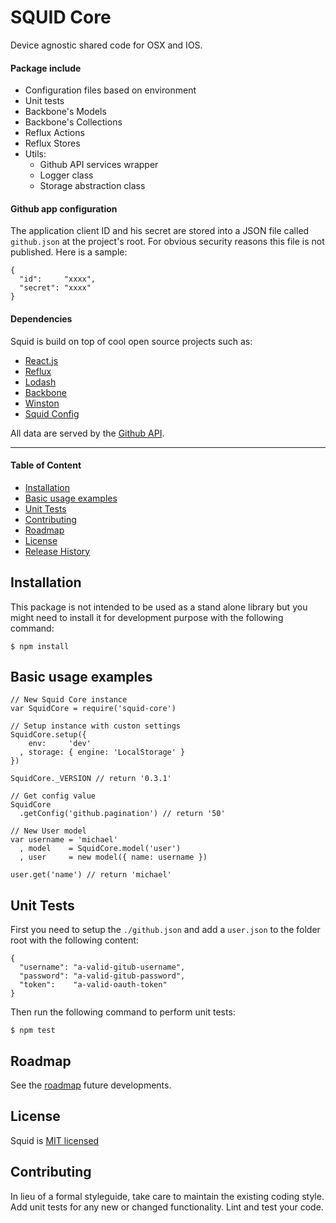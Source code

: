 SQUID Core
===========

Device agnostic shared code for OSX and IOS.

#### Package include

* Configuration files based on environment
* Unit tests
* Backbone's Models
* Backbone's Collections
* Reflux Actions
* Reflux Stores
* Utils:
	* Github API services wrapper
	* Logger class
	* Storage abstraction class
	
#### Github app configuration

The application client ID and his secret are stored into a JSON file called `github.json` at the project's root. For obvious security reasons this file is not published. Here is a sample:

	{
	  "id":     "xxxx",
	  "secret": "xxxx"
	}

#### Dependencies

Squid is build on top of cool open source projects such as:

* [React.js](https://facebook.github.io/react/)
* [Reflux](https://github.com/reflux/refluxjs)
* [Lodash](https://lodash.com/)
* [Backbone](http://backbonejs.org/)
* [Winston](https://github.com/winstonjs/winston)
* [Squid Config](https://github.com/squid-app/config)

All data are served by the [Github API](https://developer.github.com/v3/).

<hr>

#### Table of Content

* [Installation](#installation)
* [Basic usage examples](#basic-usage-examples)
* [Unit Tests](#unit-tests)
* [Contributing](#contributing)
* [Roadmap](#roadmap)
* [License](#license)
* [Release History](CHANGELOG.md)


## Installation

This package is not intended to be used as a stand alone library but you might need to install it for development purpose with the following command:

    $ npm install

## Basic usage examples

	// New Squid Core instance
	var SquidCore = require('squid-core')
	
	// Setup instance with custon settings
	SquidCore.setup({
		env:     'dev'
	  , storage: { engine: 'LocalStorage' }
	})

	SquidCore._VERSION // return '0.3.1'

	// Get config value
	SquidCore
      .getConfig('github.pagination') // return '50'

	// New User model
	var username = 'michael'
	  , model    = SquidCore.model('user')
	  , user     = new model({ name: username })

	user.get('name') // return 'michael'

## Unit Tests

First you need to setup the `./github.json` and add a `user.json` to the folder root with the following content:

	{
	  "username": "a-valid-gitub-username",
	  "password": "a-valid-gitub-password",
	  "token":    "a-valid-oauth-token"
	}

Then run the following command to perform unit tests:

    $ npm test

## Roadmap

See the [roadmap](https://github.com/squid-app/core/milestones) future developments.

## License

Squid is [MIT licensed](./LICENSE)

## Contributing

In lieu of a formal styleguide, take care to maintain the existing coding style.
Add unit tests for any new or changed functionality. Lint and test your code.
